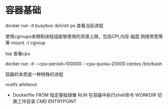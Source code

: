 # 容器基础

docker run -it busybox /bin/sh
ps  查看当前进程

使用cgroups来限制进程组能够使用的资源上限，包括CPI,内存 磁盘 网络带宽等等
mount -t cgroup

top 查看cpu

docker run  -it --cpu-period=100000 --cpu-quota=20000 centos /bin/bash

容器的本质是一种特殊的进程

rootfs    whiteout

* Dockerfile
FROM 指定基础镜像
RUN 在容器中执行shell命令
WORKDIR 切换工作目录
CMD 
ENTRYPOINT